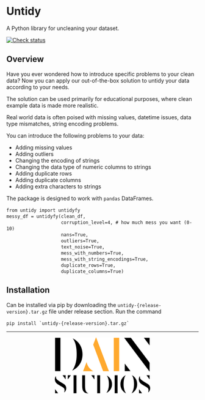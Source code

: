 # Untidy
A Python library for uncleaning your dataset.

[![Check
status](https://github.com/dainstudios/untidy/actions/workflows/check.yml/badge.svg)](https://github.com/dainstudios/untidy/actions/workflows/check.yml)

## Overview
Have you ever wondered how to introduce specific problems to your clean data? Now you can apply our out-of-the-box solution to untidy your data according to your needs.

The solution can be used primarily for educational purposes, where clean example data is made more realistic.

Real world data is often poised with missing values, datetime issues, data type mismatches, string encoding problems.

You can introduce the following problems to your data:
* Adding missing values
* Adding outliers
* Changing the encoding of strings
* Changing the data type of numeric columns to strings
* Adding duplicate rows
* Adding duplicate columns
* Adding extra characters to strings

The package is designed to work with `pandas` DataFrames.

```
from untidy import untidyfy
messy_df = untidyfy(clean_df, 
                    corruption_level=4, # how much mess you want (0-10)
                    nans=True,
                    outliers=True,
                    text_noise=True,
                    mess_with_numbers=True,
                    mess_with_string_encodings=True,
                    duplicate_rows=True,
                    duplicate_columns=True)
```

## Installation
Can be installed via pip by downloading the `untidy-{release-version}.tar.gz` file under release section. Run the command

```commandline
pip install `untidy-{release-version}.tar.gz`
```
 
* * *

<p align="center">
  <img src="https://github.com/dainstudios/untidy/blob/main/resources/dain-logo.svg" alt="DAIN logo" width="250"/>
</p>
